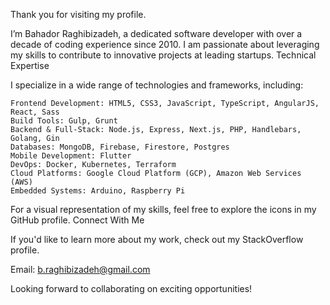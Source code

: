 Thank you for visiting my profile.

I’m Bahador Raghibizadeh, a dedicated software developer with over a decade of coding experience since 2010. I am passionate about leveraging my skills to contribute to innovative projects at leading startups.
Technical Expertise

I specialize in a wide range of technologies and frameworks, including:

    Frontend Development: HTML5, CSS3, JavaScript, TypeScript, AngularJS, React, Sass
    Build Tools: Gulp, Grunt
    Backend & Full-Stack: Node.js, Express, Next.js, PHP, Handlebars, Golang, Gin
    Databases: MongoDB, Firebase, Firestore, Postgres
    Mobile Development: Flutter
    DevOps: Docker, Kubernetes, Terraform
    Cloud Platforms: Google Cloud Platform (GCP), Amazon Web Services (AWS)
    Embedded Systems: Arduino, Raspberry Pi

For a visual representation of my skills, feel free to explore the icons in my GitHub profile.
Connect With Me

If you'd like to learn more about my work, check out my StackOverflow profile.

Email: b.raghibizadeh@gmail.com

Looking forward to collaborating on exciting opportunities!
